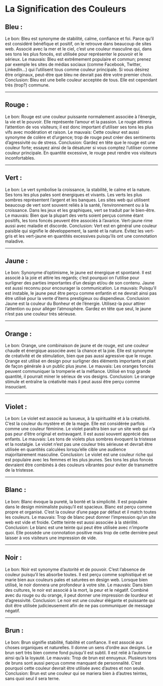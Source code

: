 # La Signification des Couleurs

## **Bleu** :
Le bon: Bleu est synonyme de stabilité, calme, confiance et foi. Parce qu’il est considéré bénéfique et positif, on le retrouve dans beaucoup de sites web. Associé avec la mer et le ciel, c’est une couleur masculine qui, dans ses tons les plus foncés, est utilisée pour représenter le pouvoir et le sérieux.
Le mauvais: Bleu est extrêmement populaire et commun; prenez par exemple les sites de médias sociaux (comme Facebook, Twitter, LinkedIn…) qui l’utilisent tous comme couleur principale. Si vous désirez être originaux, peut-être que bleu ne devrait pas être votre premier choix.
Conclusion: Bleu est une belle couleur acceptée de tous. Elle est cependant très (trop?) commune.


----------


## **Rouge** :
Le bon: Rouge est une couleur puissante normalement associée à l’énergie, la vie et le pouvoir. Elle représente l’amour et la passion. Le rouge attirera l’attention de vos visiteurs; il est donc important d’utiliser ses tons les plus vifs avec modération et raison.
Le mauvais: Cette couleur est aussi synonyme de colère et d’urgence; trop de rouge peut créer des sentiments d’agressivité ou de stress. 
Conclusion: Gardez en tête que le rouge est une couleur forte; essayez ainsi de la désaturer si vous comptez l’utiliser comme couleur principale. En quantité excessive, le rouge peut rendre vos visiteurs inconfortables.


----------


## **Vert** :
Le bon: Le vert symbolise la croissance, la stabilité, le calme et la nature. Ses tons les plus pales sont énergiques et vivants. Les verts les plus sombres représentent l’argent et les banques. Les sites web qui utilisent beaucoup de vert sont souvent reliés à la santé, l’environnement ou à la croissance. Dans les jeux et les graphiques, vert se traduit par le bien-être.
Le mauvais: Bien que la plupart des verts soient perçus comme étant positifs, les tons foncés peuvent être associés à l’avarice. Vert-jaune rime aussi avec maladie et discorde.
Conclusion: Vert est en général une couleur paisible qui signifie le développement, la santé et la nature. Évitez les vert-gris et les vert-jaune en quantités excessives puisqu’ils ont une connotation maladive.


----------


## **Jaune** :
Le bon: Synonyme d’optimisme, le jaune est énergique et spontané. Il est associé à la joie et attire les regards; c’est pourquoi on l’utilise pour surligner des parties importantes d’un design et/ou de son contenu. Jaune est aussi reconnu pour encourager la communication.
Le mauvais: Puisqu’il est instable, le jaune peut être perçu comme enfantin et ne devrait ainsi pas être utilisé pour la vente d’items prestigieux ou dispendieux.
Conclusion: Jaune est la couleur du Bonheur et de l’énergie. Utilisez-la pour attirer l’attention ou pour alléger l’atmosphère. Gardez en tête que seul, le jaune n’est pas une couleur très sérieuse.


----------


## **Orange** :
Le bon: Orange, une combinaison de jaune et de rouge, est une couleur chaude et énergique associée avec la chance et la joie. Elle est synonyme de créativité et de stimulation, bien que pas aussi agressive que le rouge. Orange est utilisé en design pour surligner des éléments importants et plait de façon générale à un public plus jeune.
Le mauvais: Les oranges foncés peuvent communiquer la tromperie et la méfiance. Utilisé en trop grande quantité, il pourrait miner le sérieux de vos designs.
Conclusion: Le orange stimule et entraîne la créativité mais il peut aussi être perçu comme insouciant.


----------


## **Violet** :
Le bon: Le violet est associé au luxueux, à la spiritualité et à la créativité. C’est la couleur du mystère et de la magie. Elle est considérée parfois comme une couleur féminine. Le violet paraîtra bien sur un site web qui n’a pas peur d’être original et extravagant. Il est aussi souvent apprécié des enfants.
Le mauvais: Les tons de violets plus sombres évoquent la tristesse et la nostalgie. Le violet n’est pas une couleur très sérieuse et devrait être utilisée en quantités calculées lorsqu’elle cible une audience majoritairement masculine.
Conclusion: Le violet est une couleur riche qui est populaire avec les femmes et les plus jeunes. Ses tons les plus foncés devraient être combinés à des couleurs vibrantes pour éviter de transmettre de la tristesse.


----------


## **Blanc** :
Le bon: Blanc évoque la pureté, la bonté et la simplicité. Il est populaire dans le design minimaliste puisqu’il est spacieux. Blanc est perçu comme propre et organisé. C’est la couleur d’une page par défaut et il match toutes les couleurs.
Le mauvais: Trop de blanc peut donner l’impression qu’un site web est vide et froide. Cettte teinte est aussi associée à la stérilité.
Conclusion: Le blanc est une teinte qui peut être utilisée avec n’importe quoi. Elle possède une connotation positive mais trop de cette dernière peut laisser à vos visiteurs une impression de vide.


----------


## **Noir** :
Le bon: Noir est synonyme d’autorité et de pouvoir. C’est l’absence de couleur puisqu’il les absorbe toutes. Il est perçu comme sophistiqué et se marie bien aux couleurs pales et saturées en design web. Lorsque bien utilisé, le noir donnera une profondeur à votre site.
Le mauvais: Dans bien des cultures, le noir est associé à la mort, la peur et le négatif. Combiné avec du rouge ou du orange, il peut donner une impression de lourdeur et d’agressivité.
Conclusion: Le noir est une couleur élégante et puissante qui doit être utilisée judicieusement afin de ne pas communiquer de message négatif.


----------


## **Brun** :
Le bon: Brun signifie stabilité, fiabilité et confiance. Il est associé aux choses organiques et naturelles. Il donne un sens d’ordre aux designs. Le brun sert très bien comme fond puisqu’il est subtil. Il est relié à l’automne ainsi qu’à la loyauté.
Le mauvais: Trop de brun est ennuyeux. Plusieurs tons de bruns sont aussi perçus comme manquant de personnalité. C’est pourquoi cette couleur devrait être utilisée avec d’autres et non seule.
Conclusion: Brun est une couleur qui se mariera bien à d’autres teintes, sans quoi seul il sera terne.
